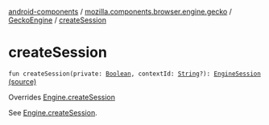 [android-components](../../index.md) / [mozilla.components.browser.engine.gecko](../index.md) / [GeckoEngine](index.md) / [createSession](./create-session.md)

# createSession

`fun createSession(private: `[`Boolean`](https://kotlinlang.org/api/latest/jvm/stdlib/kotlin/-boolean/index.html)`, contextId: `[`String`](https://kotlinlang.org/api/latest/jvm/stdlib/kotlin/-string/index.html)`?): `[`EngineSession`](../../mozilla.components.concept.engine/-engine-session/index.md) [(source)](https://github.com/mozilla-mobile/android-components/blob/master/components/browser/engine-gecko-beta/src/main/java/mozilla/components/browser/engine/gecko/GeckoEngine.kt#L146)

Overrides [Engine.createSession](../../mozilla.components.concept.engine/-engine/create-session.md)

See [Engine.createSession](../../mozilla.components.concept.engine/-engine/create-session.md).

